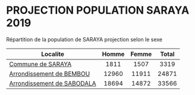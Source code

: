 # PROJECTION POPULATION SARAYA 2019
	
Répartition de la population de SARAYA projection selon le sexe
	
| Localite  | Homme | Femme | Total |
| --------- |:-----:|:-----:|:-----:|
| [Commune de SARAYA](SARAYA) | 1811 | 1507 | 3319 |
| [Arrondissement de BEMBOU](BEMBOU) | 12960 | 11911 | 24871 |
| [Arrondissement de SABODALA](SABODALA) | 18694 | 14872 | 33566 |
